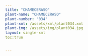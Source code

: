 ```yaml
---
title: "CHAMECERASO"
plant-name: "CHAMECERASO"
plant-number: "034"
plant-xml: /assets/xml/plant034.xml
plant-img: /assets/img/plant034.jpg
layout: single-xml
toc:true


---
```

